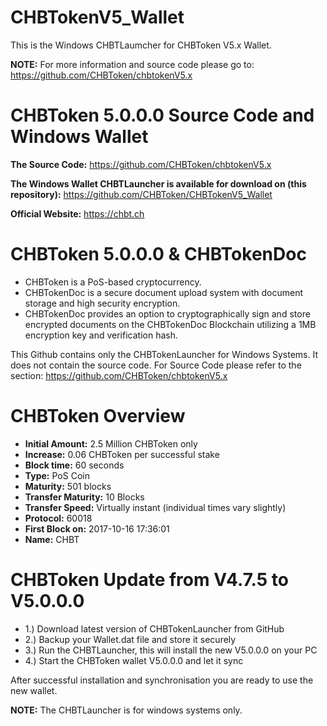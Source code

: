 # CHBTokenV5_Wallet
This is the Windows CHBTLaumcher for CHBToken V5.x Wallet.

**NOTE:**
For more information and source code please go to:
https://github.com/CHBToken/chbtokenV5.x

CHBToken 5.0.0.0 Source Code and Windows Wallet
===========================
**The Source Code:** https://github.com/CHBToken/chbtokenV5.x

**The Windows Wallet CHBTLauncher is available for download on (this repository):** https://github.com/CHBToken/CHBTokenV5_Wallet

**Official Website:** https://chbt.ch

CHBToken 5.0.0.0 & CHBTokenDoc
===========================

*  CHBToken is a PoS-based cryptocurrency.
*  CHBTokenDoc is a secure document upload system with document storage and high security encryption.
*  CHBTokenDoc provides an option to cryptographically sign and store encrypted documents on the CHBTokenDoc Blockchain utilizing a 1MB encryption key and verification hash.
 
This Github contains only the CHBTokenLauncher for Windows Systems. It does not contain the source code.
For Source Code please refer to the section: https://github.com/CHBToken/chbtokenV5.x

CHBToken Overview
===========================
*  **Initial Amount:** 2.5 Million CHBToken only
*  **Increase:** 0.06 CHBToken per successful stake
*  **Block time:** 60 seconds
*  **Type:** PoS Coin
*  **Maturity:** 501 blocks
*  **Transfer Maturity:** 10 Blocks
*  **Transfer Speed:** Virtually instant (individual times vary slightly)
*  **Protocol:** 60018
*  **First Block on:** 2017-10-16 17:36:01
*  **Name:** CHBT

CHBToken Update from V4.7.5 to V5.0.0.0
===========================
* 1.) Download latest version of CHBTokenLauncher from GitHub
* 2.) Backup your Wallet.dat file and store it securely
* 3.) Run the CHBTLauncher, this will install the new V5.0.0.0 on your PC
* 4.) Start the CHBToken wallet V5.0.0.0 and let it sync

After successful installation and synchronisation you are ready to use the new wallet.

**NOTE:** 
The CHBTLauncher is for windows systems only. 

